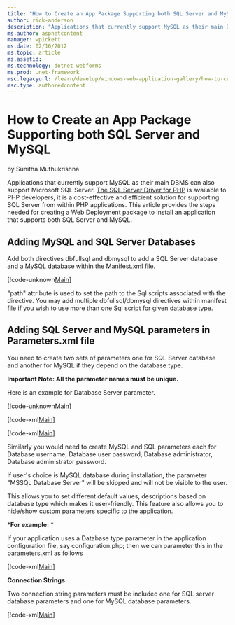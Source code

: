 ```yaml
---
title: "How to Create an App Package Supporting both SQL Server and MySQL | Microsoft Docs"
author: rick-anderson
description: "Applications that currently support MySQL as their main DBMS can also support Microsoft SQL Server. The SQL Server Driver for PHP is available to PHP develop..."
ms.author: aspnetcontent
manager: wpickett
ms.date: 02/16/2012
ms.topic: article
ms.assetid: 
ms.technology: dotnet-webforms
ms.prod: .net-framework
msc.legacyurl: /learn/develop/windows-web-application-gallery/how-to-create-an-app-package-supporting-both-sql-server-and-mysql
msc.type: authoredcontent
---
```

How to Create an App Package Supporting both SQL Server and MySQL
====================
by Sunitha Muthukrishna

Applications that currently support MySQL as their main DBMS can also support Microsoft SQL Server. [The SQL Server Driver for PHP](https://msdn.microsoft.com/en-us/library/cc296172(SQL.90).aspx) is available to PHP developers, it is a cost-effective and efficient solution for supporting SQL Server from within PHP applications. This article provides the steps needed for creating a Web Deployment package to install an application that supports both SQL Server and MySQL.

## Adding MySQL and SQL Server Databases

Add both directives dbfullsql and dbmysql to add a SQL Server database and a MySQL database within the Manifest.xml file.

[!code-unknown[Main](how-to-create-an-app-package-supporting-both-sql-server-and-mysql/samples/sample-127279-1.unknown)]

"path" attribute is used to set the path to the Sql scripts associated with the directive. You may add multiple dbfullsql/dbmysql directives within manifest file if you wish to use more than one Sql script for given database type.

## Adding SQL Server and MySQL parameters in Parameters.xml file

You need to create two sets of parameters one for SQL Server database and another for MySQL if they depend on the database type.

**Important Note: All the parameter names must be unique.**

Here is an example for Database Server parameter.

[!code-unknown[Main](how-to-create-an-app-package-supporting-both-sql-server-and-mysql/samples/sample-127279-2.unknown)]

[!code-xml[Main](how-to-create-an-app-package-supporting-both-sql-server-and-mysql/samples/sample3.xml)]

[!code-xml[Main](how-to-create-an-app-package-supporting-both-sql-server-and-mysql/samples/sample4.xml)]

Similarly you would need to create MySQL and SQL parameters each for Database username, Database user password, Database administrator, Database administrator password.

If user's choice is MySQL database during installation, the parameter "MSSQL Database Server" will be skipped and will not be visible to the user.   
  
 This allows you to set different default values, descriptions based on database type which makes it user-friendly. This feature also allows you to hide/show custom parameters specific to the application.

***For example:** *

If your application uses a Database type parameter in the application configuration file, say configuration.php; then we can parameter this in the parameters.xml as follows

[!code-xml[Main](how-to-create-an-app-package-supporting-both-sql-server-and-mysql/samples/sample5.xml)]

**Connection Strings**

Two connection string parameters must be included one for SQL server database parameters and one for MySQL database parameters.

[!code-xml[Main](how-to-create-an-app-package-supporting-both-sql-server-and-mysql/samples/sample6.xml)]